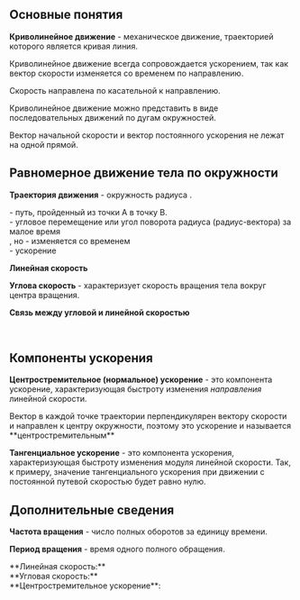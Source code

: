 ## Основные понятия

**Криволинейное движение** - механическое движение, траекторией которого является кривая линия.

Криволинейное движение всегда сопровождается ускорением, так как вектор скорости изменяется со временем по направлению.

<!-- TODO: График -->

Скорость <InlineMath math="\vec v"> направлена по касательной к направлению.

Криволинейное движение можно представить в виде последовательных движений по дугам окружностей.

<!-- TODO: График -->

<BlockMath math="R_\text{кр}\text{- радиус кривизны}">

<ExpandableText>
    Вектор начальной скорости <InlineMath math="\vec{v_0}"> и вектор постоянного 
    ускорения <InlineMath math="\vec a"> не лежат на одной прямой.
</ExpandableText>

## Равномерное движение тела по окружности

**Траектория движения** - окружность радиуса <InlineMath math="R">.

<p>
    <InlineMath math="\Delta l"> - путь, пройденный из точки A в точку B.<br/>
    <InlineMath math="\Delta \varphi"> - угловое перемещение или угол поворота радиуса (радиус-вектора) за малое время <InlineMath math="\Delta t"><br/>
    <InlineMath math="|\vec v|=const">, но <InlineMath math="\vec v"> - изменяется со временем<br/>
    <InlineMath math="\vec a"> - ускорение
</p>

**Линейная скорость**

<BlockMath math="
    v=|\vec v|=\frac{\Delta l}{\Delta t}\\
    [v]=\frac{\text м}{\text с}
">

**Углова скорость** - характеризует скорость вращения тела вокруг центра вращения.

<BlockMath math="
    \omega=\frac{\Delta \varphi}{\Delta t}\\
    [\omega]=\frac{\text{рад}}{\text с}
">

**Связь между угловой и линейной скоростью**

<BlockMath math="
    |\Delta \vec S|\approx \Delta l=R*\varphi ,\\
    \text{при } \Delta t \text{ бесконечно малом.}
">

<br/>

<BlockMath math="
    v=\frac{\Delta l}{\Delta t}\approx \frac{|\Delta \vec S|}{\Delta t}=R\frac {\Delta \varphi}{\Delta t}=\omega R,
    |\Delta \vec S| \text{ - модуль перемещения; } \Delta l \text{ - путь.}
">

## Компоненты ускорения

**Центростремительное (нормальное) ускорение** <InlineMath math="a_n"> - это компонента ускорение, характеризующая быстроту изменения *направления* линейной скорости.

<BlockMath math="
    a_n=\omega ^2R=\frac{v^2}{R}
">

<ExpandableText>
    Вектор <InlineMath math="a_n"> в каждой точке траектории перпендикулярен вектору скорости <InlineMath math="\vec v"> и направлен к центру окружности, поэтому это ускорение и называется **центростремительным**
</ExpandableText>

**Тангенциальное ускорение** <InlineMath math="a_\tau"> - это компонента ускорения, характеризующая быстроту изменения модуля линейной скорости. Так, к примеру, значение тангенциального ускорения при движении с постоянной путевой скоростью будет равно нулю.

<!-- TODO: График с разложением ускорения на тангенциальное и нормальное -->

## Дополнительные сведения

**Частота вращения** <InlineMath math="\nu"> - число полных оборотов за единицу времени.

**Период вращения** <InlineMath math="T"> - время одного полного обращения.

<BlockMath math="
    \nu=\frac{1}{T}\\
    [\nu]=\frac{1}{\text с}=\text с^{-1}
">

<BlockMath math="
    T=\frac{1}{\nu}\\
    [T]=\text{с}
">

<ExpandableText title="Соотношения между величинами">
    **Линейная скорость:** <InlineMath math="v=2\pi R\nu=\frac{2\pi R}{T}">
    <br/>
    **Угловая скорость:** <InlineMath math="\omega=2\pi \nu =\frac{2\pi}{T}">
    <br/>
    **Центростремительное ускорение**: <InlineMath math="a_n=\frac{4\pi ^2 R}{T^2}">
</ExpandableText>